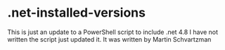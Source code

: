 # .net-installed-versions
This is just an update to a PowerShell script to include .net 4.8
I have not written the script just updated it.
It was written by Martin Schvartzman
